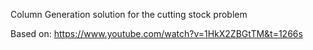 Column Generation solution for the cutting stock problem

Based on: https://www.youtube.com/watch?v=1HkX2ZBGtTM&t=1266s
